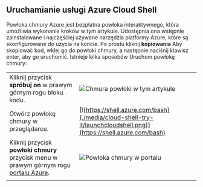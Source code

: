 
## <a name="launch-azure-cloud-shell"></a>Uruchamianie usługi Azure Cloud Shell

Powłoka chmury Azure jest bezpłatna powłoka interaktywnego, która umożliwia wykonanie kroków w tym artykule. Udostępnia ona wstępnie zainstalowane i najczęściej używane narzędzia platformy Azure, które są skonfigurowane do użycia na koncie. Po prostu kliknij **kopiowania** Aby skopiować kod, wklej go do powłoki chmury, a następnie naciśnij klawisz enter, aby go uruchomić.  Istnieje kilka sposobów Uruchom powłokę chmury:

|  |   |
|-----------------------------------------------|---|
| Kliknij przycisk **spróbuj on** w prawym górnym rogu bloku kodu. | ![Chmura powłoki w tym artykule](./media/cloud-shell-try-it/cli-try-it.png) |
| Otwórz powłokę chmury w przeglądarce. | [![https://shell.azure.com/bash](./media/cloud-shell-try-it/launchcloudshell.png)](https://shell.azure.com/bash) |
| Kliknij przycisk **powłoki chmury** przycisk menu w prawym górnym rogu [portalu Azure](https://portal.azure.com). |    ![Powłoka chmury w portalu](./media/cloud-shell-try-it/cloud-shell-menu.png) |
|  |  |

